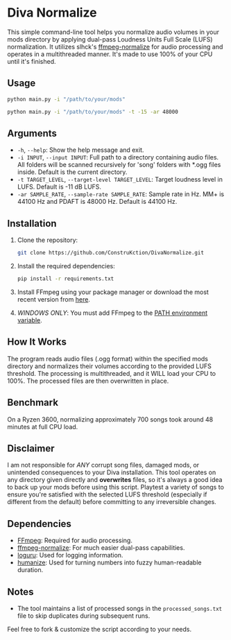 # Diva Normalize

This simple command-line tool helps you normalize audio volumes in your mods directory by applying dual-pass Loudness Units Full
Scale (LUFS) normalization. It utilizes slhck's [ffmpeg-normalize](https://github.com/slhck/ffmpeg-normalize) for audio processing and operates in a multithreaded manner.
It's made to use 100% of your CPU until it's finished.

## Usage
```bash
python main.py -i "/path/to/your/mods"
```
```bash
python main.py -i "/path/to/your/mods" -t -15 -ar 48000
```

## Arguments
- `-h`, `--help`: Show the help message and exit.
- `-i INPUT`, `--input INPUT`: Full path to a directory containing audio files. All folders will be scanned recursively for 'song' folders with *.ogg files inside. Default is the current directory.
- `-t TARGET_LEVEL`, `--target-level TARGET_LEVEL`: Target loudness level in LUFS. Default is -11 dB LUFS.
- `-ar SAMPLE_RATE`, `--sample-rate SAMPLE_RATE`: Sample rate in Hz. MM+ is 44100 Hz and PDAFT is 48000 Hz. Default is 44100 Hz.

## Installation

1. Clone the repository:

   ```bash
   git clone https://github.com/ConstruKction/DivaNormalize.git
   ```

2. Install the required dependencies:

   ```bash
   pip install -r requirements.txt
   ```

3. Install FFmpeg using your package manager or download the most recent version from [here](https://www.ffmpeg.org/download.html).
4. *WINDOWS ONLY*: You must add FFmpeg to the [PATH environment variable](https://superuser.com/a/284351).

## How It Works

The program reads audio files (.ogg format) within the specified mods directory and normalizes their volumes according to
the provided LUFS threshold. The processing is multithreaded, and it WILL load your CPU to 100%. The processed files are
then overwritten in place.

## Benchmark

On a Ryzen 3600, normalizing approximately 700 songs took around 48 minutes at full CPU load.

## Disclaimer

I am not responsible for *ANY* corrupt song files, damaged mods, or unintended consequences to your Diva
installation. This tool operates on any directory given directly and **overwrites** files, so it's always a good idea to back up your mods before using
this script. Playtest a variety of songs to ensure you're satisfied with the selected LUFS threshold (especially if
different from the default) before committing to any irreversible changes.

## Dependencies

- [FFmpeg](https://ffmpeg.org/): Required for audio processing.
- [ffmpeg-normalize](https://pypi.org/project/ffmpeg-normalize/): For much easier dual-pass capabilities.
- [loguru](https://pypi.org/project/loguru/): Used for logging information.
- [humanize](https://pypi.org/project/humanize/): Used for turning numbers into fuzzy human-readable duration.

## Notes

- The tool maintains a list of processed songs in the `processed_songs.txt` file to skip duplicates during subsequent
  runs.

Feel free to fork & customize the script according to your needs.
